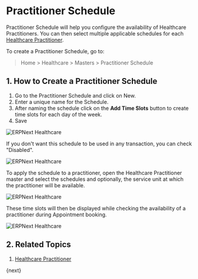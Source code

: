 <!-- add-breadcrumbs -->
# Practitioner Schedule

Practitioner Schedule will help you configure the availability of Healthcare Practitioners. You can then select multiple applicable schedules for each [Healthcare Practitioner](/docs/user/manual/en/healthcare/healthcare_practitioner).

To create a Practitioner Schedule, go to:

> Home > Healthcare > Masters > Practitioner Schedule

## 1. How to Create a Practitioner Schedule

1. Go to the Practitioner Schedule and click on New.
2. Enter a unique name for the Schedule.
3. After naming the schedule click on the **Add Time Slots** button to create time slots for each day of the week.
4. Save

<img class="screenshot" alt="ERPNext Healthcare" src="{{docs_base_url}}/assets/img/healthcare/practitioner_schedule.png">

If you don't want this schedule to be used in any transaction, you can check "Disabled".

<img class="screenshot" alt="ERPNext Healthcare" src="{{docs_base_url}}/assets/img/healthcare/practitioner_schedule_1.png">

To apply the schedule to a practitioner, open the Healthcare Practitioner master and select the schedules and optionally, the service unit at which the practitioner will be available.

<img class="screenshot" alt="ERPNext Healthcare" src="{{docs_base_url}}/assets/img/healthcare/practitioner_availability.png">

These time slots will then be displayed while checking the availability of a practitioner during Appointment booking.

<img class="screenshot" alt="ERPNext Healthcare" src="{{docs_base_url}}/assets/img/healthcare/check_availability.png">

## 2. Related Topics

1. [Healthcare Practitioner](/docs/user/manual/en/healthcare/healthcare_practitioner)

{next}
